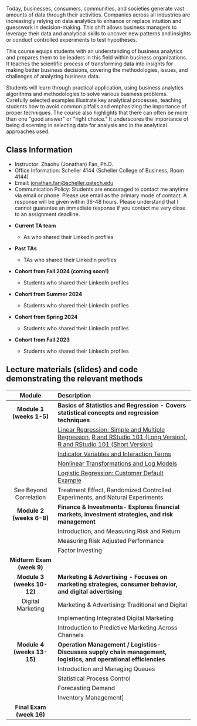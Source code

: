 Today, businesses, consumers, communities, and societies generate vast amounts of data through their activities. Companies across all industries are increasingly relying on data analytics to enhance or replace intuition and guesswork in decision-making. This shift allows business managers to leverage their data and analytical skills to uncover new patterns and insights or conduct controlled experiments to test hypotheses.

This course equips students with an understanding of business analytics and prepares them to be leaders in this field within business organizations. It teaches the scientific process of transforming data into insights for making better business decisions, covering the methodologies, issues, and challenges of analyzing business data.

Students will learn through practical application, using business analytics algorithms and methodologies to solve various business problems. Carefully selected examples illustrate key analytical processes, teaching students how to avoid common pitfalls and emphasizing the importance of proper techniques. The course also highlights that there can often be more than one "good answer" or "right choice." It underscores the importance of being discerning in selecting data for analysis and in the analytical approaches used.



## Class Information
* Instructor: Zhaohu (Jonathan) Fan, Ph.D.
* Office Information: Scheller 4144 (Scheller College of Business, Room 4144) 
* Email: jonathan.fan@scheller.gatech.edu
* Communication Policy: Students are encouraged to contact me anytime via email or phone. Please use email as the primary mode of contact.  A response will be given within 36-48 hours.  Please understand that I cannot guarantee an immediate response if you contact me very close to an assignment deadline. 

 - **Current TA team**
    * As who shared their LinkedIn profiles
 - **Past TAs**
    * TAs who shared their LinkedIn profiles
     
 - **Cohort from Fall 2024 (coming soon!)**
    *  Students who shared their LinkedIn profiles
 - **Cohort from Summer 2024**
    * Students who shared their LinkedIn profiles
 - **Cohort from Spring 2024**
    * Students who shared their LinkedIn profiles
 - **Cohort from Fall 2023**
    * Students who shared their LinkedIn profiles


<!--- (TA-list-24-Fall.html)--->

<!--- Digital Marketing  --->
<!---  https://sites.google.com/view/boyaxu/research?authuser=0 --->
<!--- Digital Marketing --->


  

## Lecture materials (slides) and code demonstrating the relevant methods

| Module                                                               |                   Description                                                         |
|:-------------------------------------------------------------------------------------------------------------------:|:--------------------------------------------------------------------|
| **Module 1 (weeks 1-5)**         |      **Basics of Statistics and Regression - Covers statistical concepts and regression techniques**    |
|                    | 	 [Linear Regression: Simple and Multiple Regression](Data-Analytics-in-Business-(8-22-24).pdf), [R and RStudio 101 (Long Version)](MGT6203-IntroR-IntroMarkdown.html), [R and RStudio 101 (Short Version)](MGT-6203-Intro-R-RStudio-1.html)|
|                     |    [Indicator Variables and Interaction Terms](Data-Analytics-in-Business-(8-29-24).pdf)
|                           |	[Nonlinear Transformations and Log Models](Data-Analytics-in-Business-(9-5-24).pdf) |
|                     	|	[Logistic Regression: Customer Default Example](Data-Analytics-in-Business-(9-12-24).pdf) |
|  See Beyond Correlation                |	  Treatment Effect, Randomized Controlled Experiments, and Natural Experiments|
| **Module 2 (weeks 6-8)**         |    **Finance & Investments- Explores financial markets, investment strategies, and risk management**      |
|                        |  Introduction, and Measuring Risk and Return
|                        | Measuring Risk Adjusted Performance
|          |  Factor Investing|  
| **Midterm Exam (week 9)**                 
| **Module 3 (weeks 10-12)**         |       **Marketing & Advertising - Focuses on marketing strategies, consumer behavior, and digital advertising**   |
| Digital Marketing                     |  Marketing & Advertising: Traditional and Digital |
|                    |Implementing Integrated Digital Marketing|
|                       |  Introduction to Predictive Marketing Across Channels|
| **Module 4 (weeks 13-15)**          | **Operation Management / Logistics- Discusses supply chain management, logistics, and operational efficiencies**          |        
|                    | Introduction and Managing Queues|
 |  |  Statistical Process Control |
 |     |Forecasting Demand|
  |    |Inventory Management]|
  | **Final Exam (week 16)**          |
